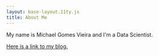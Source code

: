 ```yaml
---
layout: base-layout.11ty.js
title: About Me
---
```

My name is Michael Gomes Vieira and I'm a Data Scientist.

[Here is a link to my blog.](/blog/)